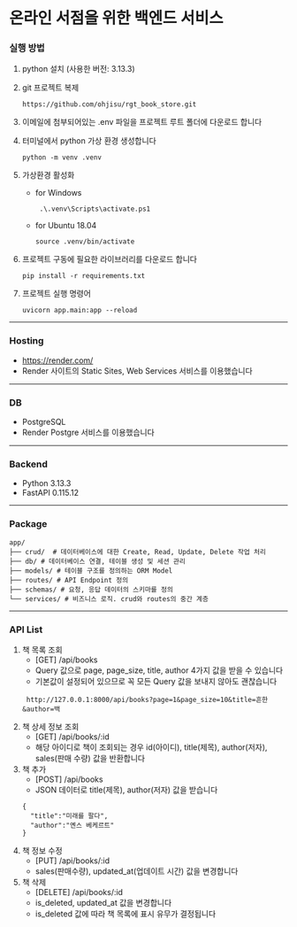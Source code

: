 # 온라인 서점을 위한 백엔드 서비스

### 실행 방법
1. python 설치 (사용한 버전: 3.13.3)
2. git 프로젝트 복제
   ```
   https://github.com/ohjisu/rgt_book_store.git
   ```
3. 이메일에 첨부되어있는 .env 파일을 프로젝트 루트 폴더에 다운로드 합니다
4. 터미널에서 python 가상 환경 생성합니다
   ```
   python -m venv .venv
   ```
5. 가상환경 활성화

   - for Windows
      ```
       .\.venv\Scripts\activate.ps1
       ```
   - for Ubuntu 18.04
      ```
      source .venv/bin/activate
       ```
6. 프로젝트 구동에 필요한 라이브러리를 다운로드 합니다
   ```
   pip install -r requirements.txt  
   ```
7. 프로젝트 실행 명령어
   ```
   uvicorn app.main:app --reload
   ```
---

### Hosting
- https://render.com/
- Render 사이트의 Static Sites, Web Services 서비스를 이용했습니다
---

### DB
- PostgreSQL
- Render Postgre 서비스를 이용했습니다
---

### Backend
- Python 3.13.3
- FastAPI 0.115.12
---

### Package
```
app/
├── crud/  # 데이터베이스에 대한 Create, Read, Update, Delete 작업 처리
├── db/ # 데이터베이스 연결, 테이블 생성 및 세션 관리
├── models/ # 테이블 구조를 정의하는 ORM Model
├── routes/ # API Endpoint 정의
├── schemas/ # 요청, 응답 데이터의 스키마를 정의
└── services/ # 비즈니스 로직. crud와 routes의 중간 계층
```
---

### API List
1. 책 목록 조회
    - [GET] /api/books
    - Query 값으로 page, page_size, title, author 4가지 값을 받을 수 있습니다
    - 기본값이 설정되어 있으므로 꼭 모든 Query 값을 보내지 않아도 괜찮습니다
   ```
    http://127.0.0.1:8000/api/books?page=1&page_size=10&title=흔한&author=백
    ```
2. 책 상세 정보 조회
    - [GET] /api/books/:id
    - 해당 아이디로 책이 조회되는 경우 id(아이디), title(제목), author(저자), sales(판매 수량) 값을 반환합니다
3. 책 추가
    - [POST] /api/books
    - JSON 데이터로 title(제목), author(저자) 값을 받습니다
    ```
    {
      "title":"미래를 팔다",
      "author":"옌스 베케르트"
    }
    ```
4. 책 정보 수정
    - [PUT] /api/books/:id
    - sales(판매수량), updated_at(업데이트 시간) 값을 변경합니다
5. 책 삭제
    - [DELETE] /api/books/:id
    - is_deleted, updated_at 값을 변경합니다
    - is_deleted 값에 따라 책 목록에 표시 유무가 결정됩니다
